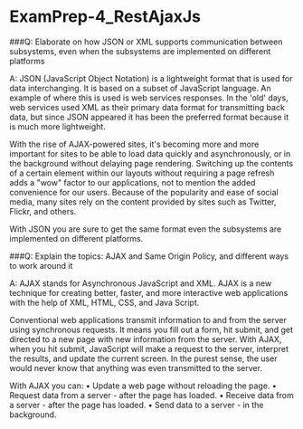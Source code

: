 # ExamPrep-4_RestAjaxJs

###Q: Elaborate on how JSON or XML supports communication between subsystems, even when the subsystems are implemented on different platforms

A: JSON (JavaScript Object Notation) is a lightweight format that is used for data interchanging. It is based on a subset of JavaScript language. An example of where this is used is web services responses. In the 'old' days, web services used XML as their primary data format for transmitting back data, but since JSON appeared it has been the preferred format because it is much more lightweight. 

With the rise of AJAX-powered sites, it's becoming more and more important for sites to be able to load data quickly and asynchronously, or in the background without delaying page rendering. Switching up the contents of a certain element within our layouts without requiring a page refresh adds a "wow" factor to our applications, not to mention the added convenience for our users. Because of the popularity and ease of social media, many sites rely on the content provided by sites such as Twitter, Flickr, and others.

With JSON you are sure to get the same format even the subsystems are implemented on different platforms.  


###Q: Explain the topics: AJAX and Same Origin Policy, and different ways to work around it

A: AJAX stands for Asynchronous JavaScript and XML. AJAX is a new technique for creating better, faster, and more interactive web applications with the help of XML, HTML, CSS, and Java Script.


Conventional web applications transmit information to and from the server using synchronous requests. It means you fill out a form, hit submit, and get directed to a new page with new information from the server.
With AJAX, when you hit submit, JavaScript will make a request to the server, interpret the results, and update the current screen. In the purest sense, the user would never know that anything was even transmitted to the server.

With AJAX you can: 
•	Update a web page without reloading the page.
•	Request data from a server - after the page has loaded.
•	Receive data from a server - after the page has loaded.
•	Send data to a server - in the background.
